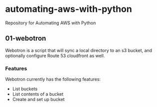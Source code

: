 # automating-aws-with-python

Repository for Automating AWS with Python

## 01-webotron

Webotron is a script that will sync a local directory to an s3 bucket, and optionally configure Route 53 cloudfront as well.

### Features

Webotron currently has the following features:

- List buckets
- List contents of a bucket
- Create and set up bucket
